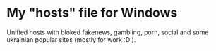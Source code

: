 # My "hosts" file for Windows
Unified hosts with bloked fakenews, gambling, porn, social and some ukrainian popular sites (mostly for work :D ).
